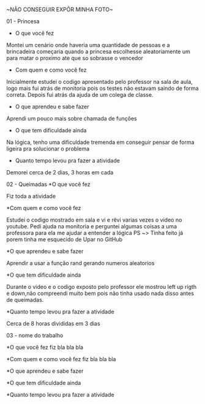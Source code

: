 ~NÃO CONSEGUIR EXPÔR MINHA FOTO~

01 - Princesa
* O que você fez

Montei um cenário onde haveria uma quantidade de pessoas e a brincadeira começaria quando a princesa escolhesse aleatoriamente um para matar o proximo ate que so sobrasse o vencedor

* Com quem e como você fez

Inicialmente estudei o codigo apresentado pelo professor na sala de aula, logo mais fui atrás de monitoria pois os testes não estavam saindo de forma correta. Depois fui atrás da ajuda de um colega de classe.

* O que aprendeu e sabe fazer

Aprendi um pouco mais sobre chamada de funções

* O que tem dificuldade ainda

Na lógica, tenho uma dificuldade tremenda em conseguir pensar de forma ligeira pra solucionar o problema

* Quanto tempo levou pra fazer a atividade

 Demorei cerca de 2 dias, 3 horas em cada


02 - Queimadas
*O que você fez

Fiz toda a atividade

*Com quem e como você fez

Estudei o codigo mostrado em sala e vi e rêvi varias vezes o video no youtube.
Pedi ajuda na monitoria e perguntei algumas coisas a uma professora para ela me ajudar a entender a lógica
PS ~> Tinha feito já porem tinha me esquecido de Upar no GitHub

*O que aprendeu e sabe fazer

Aprendir a usar a função rand gerando numeros aleatorios

*O que tem dificuldade ainda

Durante  o video e o codigo exposto pelo professor ele mostrou left up rigth e down,não compreendi muito bem pois não tinha usado nada disso antes de queimadas.

*Quanto tempo levou pra fazer a atividade

Cerca de 8 horas divididas em 3 dias

03 - nome do trabalho

*O que você fez
fiz bla bla bla

*Com quem e como você fez
fiz bla bla bla

*O que aprendeu e sabe fazer

*O que tem dificuldade ainda

*Quanto tempo levou pra fazer a atividade
